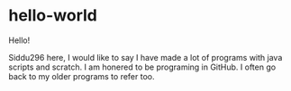 # hello-world

Hello!

Siddu296 here, I would like to say I have made a lot of programs with java scripts and scratch.
I am honered to be programing in GitHub. I often go back to my older programs to refer too.

